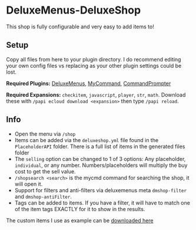# DeluxeMenus-DeluxeShop

This shop is fully configurable and very easy to add items to!

## Setup
Copy all files from here to your plugin directory. I do recommend editing your own config files vs replacing as your other plugin settings could be lost.

**Required Plugins:** [DeluxeMenus](https://www.spigotmc.org/resources/deluxemenus.11734/), [MyCommand](https://www.spigotmc.org/resources/mycommand.22272/), [CommandPrompter](https://www.spigotmc.org/resources/commandprompter.47772/)

**Required Expansions:**  `checkitem`, `javascript`, `player`, `str`, `math`.
Download these with `/papi ecloud download <expansion>` then type `/papi reload`.

## Info
 - Open the menu via `/shop`
 - Items can be added via the `deluxeshop.yml` file found in the `PlaceholderAPI` folder. There is a full list of items in the generated files folder
 - The `selling` option can be changed to 1 of 3 options: Any placeholder, `individual`, or any number. Numbers/placeholders will multiply the buy cost to get the sell value.
 - `/shopsearch <search>` is the mycmd command for searching the shop, it will open it.
 - Support for filters and anti-filters via deluxemenus meta `dmshop-filter` and `dmshop-antiFilter`.
 - Tags can be added to items. If you have a filter, it will have to match one of the item tags EXACTLY for it to show in the results.

The custom items I use as example can be [downloaded here](https://www.dropbox.com/s/t9addc1x29c0p62/custom_items.zip?dl=0)
